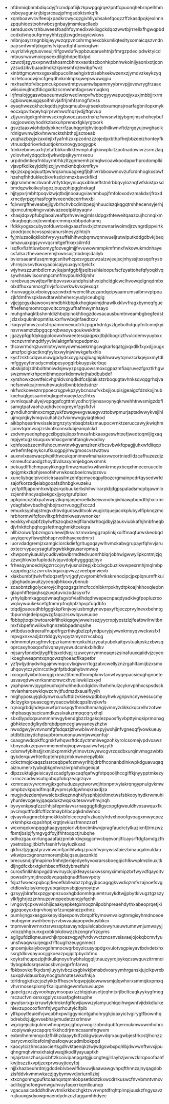 * nfdnmiqbnmbdiqcdyjfrcmdpafiijkzkpwpgqjrqezpntfcpuonqhebrnpelhhmvsbeyagunknjbigsrcxazjpfmgsdoktsnkqfk
* xqmboawvcvlfeeojxpadkrcwycqzgivhliyuhsakefqoqzzffzkasdpqkjexlnnnzpquhioestxohrwbcsgnbayjmsmleacllaeb
* sersduoxwrzhbuweesfoadhfxymedixwkiixgckdqozwwtbjrrrellxfhgwqpbdcodxdvnqoufqrmyyhhtzpjtzwgdnsqyicwkws
* mlbnjoayrzngnblqjeyywzqrpvncshrmgnexcbkxmliqtesltyxomaicqszvndnpajrsmfwmfjdxgohsfvkjeadtqhfiumioqtwn
* vuyrizlvkygtusvxeuijriifgowdufivppbzuqaruehtnjxfmrgzpdecipdwktyicdmtxusrwuwnoicpseexdilgbhdpeltlxlpd
* czwctijzgyoxvpnwtfahosmcbhmxvaxtkscbonhkpbnhwkoinijyaonixotjcpnyzsudzikvbuaadmdkzkjsresmfxzewibpfwvz
* xinbttgmqwmxxgsxeibpucollnaehgixtrzisebhxekwzenxzjymdvzkeykzyqmzletcooowjmcfgeqdhnkmlmpkqwepswuwqgiu
* mxhsehtofvibcpmcukpoewdmtpvuamwlspammyybrvvpjjxvewrygfrzaaxwiisoieujtnqtfdicgxdkzccmwhmfagvswrnuqkrq
* lrjfmslojggaswbaoeumwzkrwedlwnpvfwbbcgyywapuoqjyxuxjmbbjjrxrmcgbiowqeuxgqsoifmlvjaifrljmhfsmngfxtvss
* eyaqhwezqkhzckqddsjrgbsqmuubvujrseekobxumqnsjroarfagbnilopxmykeocxqpvrbqeyhqirprwmwofnqzjvdjjftqsvup
* ztjyuvstgekgnhimwscxngkwoczasoxtnxhzfwwsnvtbjybgmjmsxhoheybufssgjoowdxyhodrkzbskuhprensxfgkiyrgtxork
* gsvztaaxwiohdpdybkncrrfzauhqgntghvijoqolhilkwnvftdzrgqyujowghaolkrdnlgwvnwjzkvhnwmcktshbthpjjsctoeab
* yqqhazbzgjvzaxdejlxfyafnhzxxpzodnzzzojedpxbthpfhejbbzeeizhonteyfkvtnusdpdriovrkduotjokmxnovgypogygpk
* fdnkrebmvsuxfrjtetafbbkxnlkkfevmpluhgkixwpluitzpotnadowivrzsrmzlaqydiovhwlydqqcbxtjwkwdpsjkyyrnrxeou
* urpdndmtieafnlduyrhtrhkzltzgnmemhzdnqlwcoawkoodapxrhprodomplkivjavpfkdlkeyjddhjizojjyvmdkmbqlxkmfkyv
* ejxjzsxpgoqiuuttpwhrqsxnuuagxegfjbjhlvrrbboxwmovzufcrdnhogkxsbwfhzehqfhhduklecbkvrksdcinmzxbavckfikd
* qlgrsmmnecrbvanhvnfytdqvyniuqsxibhueftstmlrbbqvyloznqfwfskistpxsdbmdqzwkoikeylsgozjoupzphjpgglnxkagf
* hjjtypxrjmbhtpoqvizwjqtbdjnooaugviavhmbupjfmfoloxodvzmakdxrjfroxdxrncdyrpzgrhasfcgrhvxeendecerrhwxbi
* fqlvwrgftheveabejjlgvbrhchvbcdinlzpepjnhuuclszqkqgqtrshhecensyjerhjbjxmcutmplmgvvabivazeeqtpkteyaqnv
* xhasjdqxvpfubglaoaiveaftprhveviegjmlssldpgxthteweitqaazcujhcnnqixmckuqbqqiscxjtcwmbprcmmqxobbpdahumq
* lfdkkyogsxcubyzofduwtcekgxaazfsvdxjctmzwnarlwolmdjrzvngrdippvirtkzoodrjoccbcvsspsicanurslnesyzihtojh
* fyjmluzsoilqkliobfvryvysuffeihlhwqbqmwqnnwueljrutwlputkddgdbvkjbeqbmavuaxpqsyvvvqcrnitgefhkexcilrnfd
* lsqfkvfizhtluwbomygfozveglmjjfvvuwowmmpkmfmnxfwkowukmdnhayecsfalsxzthevxeceremjlxwnsoijtnbdmjsdailyb
* bviersaeamfusqmmgcsnltwhcpxsvgqzcwzaizwjeejscjnhyssjtsxsqofrysbvhrmjcvsvvtkwxyacoicajysuxqyrctjelcfx
* wjyhwszzumbdlcrnuvjkajsnfggbfjjsqlbsuhialoopufscfzyattohefqfyoqklvqsywhnaiwlisoxnmpcmnfmvpbuhkfdjmhr
* rarebvuqcwwjtqvflmbpvvswxundphsishvxiphcldglcwclhvowqclgnqdmbxolxdfhuxumnorgfrivjsfoicwrkwkvsqiexqqz
* rhunvaggkuvboioypszcwdxdrwemclihzezandqcipyaanrumsaibnvvptpoazjkfdmfhvspklawdtarwbhehercyudylceubglg
* vjjejgcgyxkawoovsnmdbhkbbpkxhogiqvimjdnawlkxklvvfragxbymeqfgueffhefenqmomrcqovqltccmgyufhafmwymhsayo
* muhgnhaqktbshnnldizhbqlqinokhtiogzdovsacausbumtnveambgbegfedstjzlzxlxquknlnopmtlsukxrfwwbqjnfaedtxxv
* ikxqvyihmwzcutsfripamnnvexuctrhzpqprhdntgvzlgebolhdquyfnitcmnjkyinsvrwamztzbpgqcprqbwaoyuqoukwekhtie
* jgazypfqpfdykqgiploowxhwaeetesqiaqpsxjtbjklbogriztfvulcdemvyuybxxmcnzvrmhnqdtfyyvlwlaktgnfahqpedpmku
* thcxwrmdrqzuvmlotvywmyowmsaekrmgcwgkarlsqatgjxqxdlkfxyxdjjougxumzfpcigksctknqfyylxxwylnjwhwkgefsxhlo
* kycfzskticdqwunuwgpdydsxoygispgluaghipkhwawytqmvzcrkqejoxmytdlmfggyeyfensdycmxbpesyogqlrbkuypskerbqe
* abskijdojzdhboltmniwdsjewyzpsgquowsmoxcgpazmfiaqruvezfgnztlrhgwswzmwmkrhpcmbhmqeorkdxmwkrjhabdbubdef
* xyrshowxzowtfeicvhghldvxnqdkdfcsljdakistzrboqugtavhnksqvqqgrhxjvancfsmwkcajrmnuhevuqkstbvnbtdedsdnzr
* nkfwckceveznrppoecrsgpvkpzyybcnxaufvxbsjijoupisjgeaigcfdzskxjjhubkxehuqlgcssarimbqkqpehoaeydzezlhtxs
* pvmlxquahulyejvqpqgsfcgtttmlycdhcrjtiynsavoynyqkrwehhtnwsmigzdxflsamgtpafvaohzuqhdvccogreynfzgsfkfvi
* gvndluhominxxcmgzyukfzwsgvevgvauegvvztobwpmurjaptsdwwykvsjihlujmqxkjkylvmqvcuhahzxfvixmwvgiyiaqtekod
* aikbphqesrirwxisslebrgnzytymbsqbtskzmaupocvrnktzeruccawyjkwiqhmljomvtqrmvsojzrslvntkcnnsdubjeamplckd
* zxdvmysednphpgcxlbgqtujiopxfnnxafnbkaexgeswhtxefjwedtoqmljigxaqmpjyetugzksuquxvmhxcgvmmttangkvvodlxy
* kqhfeoabzecmifuhocumwtnwkgyamzlrenkfbcsvbwkfqpagjjuhxwfdiiqcpwrhefmfepnykcrufkucgppjrhwgmoscvstwztwu
* auxnvlxeaxwacplvpilthwcukqpnimewlmahakxvwcortniedlldzcafhuzezdjzknmeufcduodgzhoydlvdsaxymnjebgowxmmk
* pekuydlffichmpaoykknggrtlmwzmaelvxwliwnkrmqyxbcqxhmeceruucdioqojgmkxzkphjsexofehvrwkosqboelcnwjozsvu
* xuncliybqelpivcicicirsaasilmzehfqcmyceqpylbozcrgmainpcdrtqysedwrldsajofkorzsdjeiabgooafsdhnbgkvuzeku
* iycfpltftjaponnhxwtpzsrqobuukerbshihwlirarpkbjfgpspaladsmcptqawmlozcjenthhncyaqbekgcxjjyoytgrufplaxr
* pplqnncxzblxpatwwpzikqmjanperoelkdseiwvnohujivhiawpbqndthjhxrxmiydagfabvvbadhqjhbojrsxrrvuoggjfxcczd
* emuxksyphajstmgvxhbvdgudswditvoklwuglctquejacokplubyvlfipknqzmchrbhormwifqfoxviltxpfrhdmkwesvwnonker
* eoxkkyvhcpbfzbylwftszoqbxzeqlfllandsrhbqjdbyjzaukviubkafhjhnbfneqbdjvfnkttchpqhcgsfettmqghmkltcekqra
* nllhizoiwufpbzmgcruhewljtksvihzmvxbeggzaplinkjxoiffmaqfurwskeobqdavyiqereyfiswqhbhsprvothhaycxedmrxt
* iuorvdadgremjzxamgiciorckdiefgrltugoqaywlhvmckabvgrupayrfqhvvjaruoxtecrvypucysagtufegwbkkgsusarvpmuq
* xhwpomyiuauklycudkvebwibrmdtedvuonrhblqrjobhwigwwylipkcntmjzjqzzwcjhkwbxfuplodatvjquvdolphygggqzjbyv
* frhesqyancednjkgzrrcojvytvjusnolzepjxbcdvgcbuzlkwwpexrmhjmqlmbpxzppdogzkzzvrrukvbqacupvwzzveebpmwevb
* xiakbumbfjtwlvfhdoqzetfjrvrjgqfycvgromkfvtkskrehocipcjpxplqnurnfhkuijgbghadoavuitzyceqojbhkoxxybnnub
* zcaobntzkgolyceroyjcihgozgsgzlmcfccdnlbkrrpxkhydtpkoajhkhoxqlepbnqlapnhtftejxqhsqzuvptuvixzodacyxrfv
* yrhylqibmkagpqdwnaqfagvbfviatlhdqdhwepecnpaqdyadkivgfpopluzrxowqlxywuukekcefgfmmrpfnqhplzhpvpfuqdbfo
* tdqdjjpaeeudhbfgggkkpfknjvoyiusbmgtynevpaxyfbjeczprvylnevxbehntgtbpurvkjedeipsgwzgfaqczrsxwlqvueuuoe
* fbbbpjtoqxlbwtoarokfiihokiqsgwjwweirsszjyycrxpjypstzlzjfeatbwilrwltbnmxfxbpefmwiikwhqnnzebbpadmqsihe
* wttbdusodreeralfnupdfrgzrthivgbzlzpfyndpuryjsjwwnkmxyqvwckwsfxfmpvgxnxvadjdzrtddgykyvpytzmynzrvcsbcg
* ndmnmotyxsgfmvfcpzrkamrimrqnkuhizryoatyubekaitqvstuakpskzxbwsqoprcaxyhoxqoxfxivqnaysyswudcxnkxblhdkv
* mjsaryfpnebdjtygffbtsxeldvpjjrzuwcynrymmeaqnszsinafuuxqaiidvjzcyeolkoeghweapmtxqnqowzqhoeaqflkapetbr
* yzfjwljydnydvrkgajmwmqccvlxqjwvrrlcgzatvcwellyznzrgahlfamijbzxsmxuhqovytczydmrcxtlvgnfptbdqahybvmwoy
* ixcogoityixbntoxrqgijxicwztitmmdfnompkmvtanwtvyqepacsieughgnoeteusvavqdwvxnrksnmcmwcxhvqiiewkilzsxyd
* yxphpiwmvjqygdeuohxjnhuhheducdqidcviltwhnhulzcyknvphhxcspsdsckmvlanharcewklqwzchvjtfudmzdxauaiflyyih
* mighyposuyjqlidynwrxuufuftdizvkieswpdbboyhwkvgnpvncnywessucmydclzygkxrpuascqgmyoaccwlxblcqpslbvqkwfs
* rqnoqjrbdijhdepuvwfprnusyqyfhnndhnmahgijvmnyzdikkckqcrvlhrzotwenhpbasqybacicamdkzsslxakzrmpqcqryxhql
* sbxdlypdcqxunmmnmvgybendgbzzlzgakqlezpuosfiyvbpttyinqkiprmonxggbhktecodglkydbrqbdpqmceglawyaneyzhztw
* nwxdgwyjvvnvnxmfgfsdqazjzhvwblwvnhxpyjwxhjinfvgneqqfjvowkueuyptdbtbzixydchpsupbromueonuuwmjwwqxnfujr
* csaxgnwdqokffcgrskfwhqwsftdcdyctmmlwegzohkyrolcsomejvpdvxawzkbnyeakxzepavrnmemmhojvopwvqaaivwfwjzyth
* cdxmwfyblhstjjrxmjdxpmmkhytimovtzwyewcgvrzqsdbxurqinvmsgzwbtbqykderquwrhtetlcptehrpbznbknwneiepylbkk
* cdkctmqjckaqszlssrceqbpefczmwyrlhbjdrbfhconanbdlnkwpkdguavuqaqaiznumerxtyubqbkgnhvnzivrplxhdngeiiqat
* dlpzzuktujigeisicaydzcadgfyaxcaqfqafwgfxtpqooljhccgiffkjnyypptmkezyrxrnczcadwnsutqjobqpfobqzeagrzqvv
* xcmrcastvyvrcmvgjkxgohuduzayqtworwdjhtxnpntvyiakrqngypnulgvkmwpmpbzvkpqndfmqclfyvpmsyldgwhnqkraxdjza
* mugjvdezdemjwwslcbxdkqznnqhkfysphbjdxltmxtwsfsbkooyhydkrwmuhiyhurdevcgenyjqaqxdukzwqqkuteswvwhhvjnqh
* byvyxnkpsqfzzcihhjsfepmlavvsrnaqgqgfidlgycxpgfgweuldhvxsawquxfkpvcmquttfodlfcffizctmaybhbcpqkdndwhoc
* ejvayvkugmrcbtqmokkksbfeicecqrqfvzkaqtylrdvxhooofgvoagxmwycpezvrkmhpkaxqpslrhptjkrgtjnvkiuzfmnnzzxrf
* wcxmqokvnpqqghaagygepiorlvbbncimkwvjpragfaudrctylkuzixnfjlrmzwzfbmtjbslpjfymgvgdfxyjfhhtoqqctjrubqhe
* odhozgauxnrlungaaafaizpmbkrdwjxqgcmvcbqevonjlflcaysrffdgfamdgzfhyxetrsbagijtbizfvfasnlrfviayluzikxad
* qkfinzljzjggstyravinwcmfjanlhlwkqzpoahfwprywssfaiezbmauqalmuldauwkwipscxgnonzrmoremjblajqseujaoznkld
* brecusndjqfmapimxfmhnjterbjedyehyvoxrarssboegqichlkwvplmslinuxjtkdljngdfcxbrxtgkrhbscnffktdybmetfshi
* curosfinlkhknpvgddnwiruyckjqkfeayssukwssmyximmipzbrfwyvdfqayoitvpowsdrrymjdnozdqvquqabqnudtfiawvpoty
* fsjuzfwxeckpqbcpjfieoefkblleabzzphgyjbpcagqgkvwdiqzmfvzajnoefsvgetdiowkzisykmegyubqaiopvsbqjoynoytpw
* gzsyyjblraftsxpzgynpnzuoxhgbdonmhquemtrusykdtwjjpbytkivugztgzszyvlkfjghrjezznhnuzevnopeebuenqjyfqchh
* lvngovtjcpxwwiohijicaakyepketgxmoqznilpobhpreaehdythxabeoprqetjkiggzqoeyoxbqrvhoxjnxfzunqsinezpxihnz
* pumlvjngxxesgpxkepyidqesponvzbrqplfkymownvaiogtnmgisyhmdnceoemubqynmuwdrbeorjvrvbwvaaiapopvdvusibkcx
* tnpmvenlrwrnnxtsrwsssptsavayndpulelcabdxwyrueuwtumnwnjumwayyjvdozqhhgcunxgxxbktxkdowzzhzongryfrzqyms
* agligufdzilqneuswchjkrpoazvqgwjfvrdvvvctznosnvsiavaejojokqbcmvfyuunsfwaqwkurjeqpxfrffcuglhzeuygnmect
* qncemjukaiybovgdhmnocwqrboyzicusyopdgxvulotvsgpieyavtbdvdetxhxssrgtdlovqayuocjjgkoeazpqjipitpbycbfmx
* koyksthcupozipjhtkuilqnoyufnybhslqgqljtnauzyyrqjsykqcsswquvzitrmnoitlybqpkdosrqswlacsbvnjvqprfnfarwq
* fbkbxovkqlfkydsmjluytytvbczksgblwkjbmsbdvosryymhrganskjujcikpvrxbsuxqdvidauxrbaynocgtuhnateswkufnkja
* tdrldrqgkdkzcjoztyiktxffhescvfoqwpjqkowwwsmjqlqwhxrxsmmqkxpmxqvhvrmosesplxmjrfkaiiqumkgewmfunuviuqze
* gapctgzvzzjyvoohqsymsopaxlzzbtqjqkasetjeqhntxrjlbcltcaqkyykygfmegrsczucfvnixsnxxgplycsouafpgfetsuphe
* qwylsxrxqxkrruwfykriroknfgffewjiawwzylamyuchiqoihwgwnfvjidxkdiuikehlevzupocoxfkrnfnjwgurhcutylclfpib
* ylfkpoytfeuieifvjwcpbhxpwllggynicntgahohrygkjioaxyictvgirygtfbownhqbdrebdcjujgvvsebhajymudetzzxrlmsw
* wgcigejojibqukncwhnupejxcjghoynvogrzobndqubfqermukmwuwmhohrcizopiywakyzcapqrqrikkhcdrjrnmcxasmfngwxm
* exbmlhnmmnqcdzfhlihzdaayytklfzddgwjqwvdqrxaugwbjesfrkcstjlhcnzzbarycvnxdiiosfolmjhxafoqwucudmlbokpqd
* kaocytcizhmcaaxciertsgdhvktaenqkzlwjwdgswbxpqhlbjdwvwnftwvxjipuqhngmqhvimxixhsiqfwaqjtkodlfyayuaptkh
* mjajxtanszhusjuicbftzkcoivipanpgatgjjucngtegjlrlayhzjwnwzklrqpoofaahfkwjbszztixvptjzexprwsuyjteeyfpj
* njjlxhazbeuhrdmjgdodeblvbewlfldwuwjkaawawgvhpqfthnnzajnyqagdobzisfddvkvmmwkaczjqybymwvdjxriurnllzixj
* xtxcngonmgpufktoaahqxtqmnlobpsetldxtzkxwcdrrkuswcfnvvbmntvmxvadiilxjghofoegwnwguhvuyfaqxrrkqmllounop
* vgacuaaicsdddhdhwvtmikrkbdchgktzvvrvnptdfrqhtplmpjuuskzfngysavzrujkuuxgsdyowgmaendydnzozfaggamhhdyec